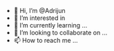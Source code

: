 - 👋 Hi, I’m @Adrijun
- 👀 I’m interested in
- 🌱 I’m currently learning ...
- 💞️ I’m looking to collaborate on ...
- 📫 How to reach me ...

<!---
Adrijun/Adrijun is a ✨ special ✨ repository because its `README.md` (this file) appears on your GitHub profile.
You can click the Preview link to take a look at your changes.
--->
